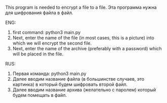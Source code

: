 This program is needed to encrypt a file to a file.
Эта программа нужна для шифрования файла в файл.

ENG:
1. first command: python3 main.py
2. Next, enter the name of the file (in most cases, this is a picture) into which we will encrypt the second file.
3. Next, enter the name of the archive (preferably with a password) which will be placed in the file.

RUS:
1. Первая команда: python3 main.py
2. Далее вводим название файла (в большинстве случаев, это картинка) в который будем шифровать второй файл.
3. Далее вводим название архива (желательно с паролем) который будем помещать в файл.